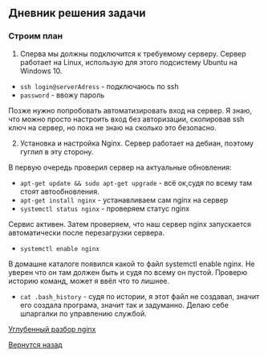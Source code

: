 ## Дневник решения задачи

### Строим план

1. Сперва мы должны подключится к требуемому серверу. Сервер работает на Linux, использую для этого подсистему Ubuntu на Windows 10. 

* ```ssh login@serverAdress``` - подключаюсь по ssh
* ```password``` - ввожу пароль

Позже нужно попробовать автоматизировать вход на сервер. Я знаю, что можно просто настроить вход без авторизации, скопировав ssh ключ на сервер, но пока не знаю на сколько это безопасно.

2. Установка и настройка Nginx. Сервер работает на дебиан, поэтому гуглил в эту сторону.

В первую очередь проверил сервер на актуальные обновления:

* ```apt-get update && sudo apt-get upgrade``` - всё ок,судя по всему там стоят автообновления.
* ```apt-get install nginx``` - устанавливаем сам nginx на сервер
* ```systemctl status nginx``` - проверяем статус nginx

Сервис активен. Затем проверяем, что наш сервер nginx запускается автоматически после перезагрузки сервера.

* ```systemctl enable nginx```

В домашне каталоге появился какой то файл systemctl enable nginx. Не уверен что он там должен быть и судя по всему он пустой. Проверю историю команд, может я ввёл что то лишнее.

* ```cat .bash_history``` - судя по истории, я этот файл не создавал, значит его создала програма, значит так и задуманно. Делаю себе шпаргалки по управлению службой.

[Углубенный разбор nginx](configuration_nginx.md)


[Вернутся назад](README.md)
